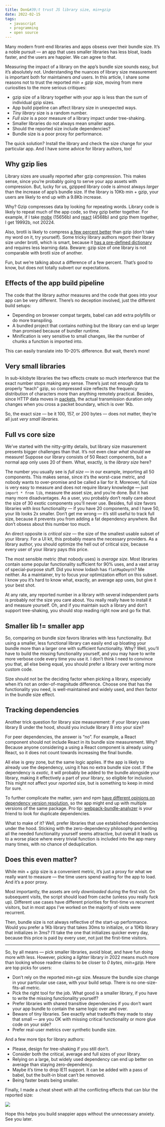 ```yaml
---
title: Don&#39;t trust JS library size, min+gzip
date: 2022-02-15
tags: 
  - javascript
  - programming
  - open source
---
```



Many modern front-end libraries and apps obsess over their bundle size. It’s a noble pursuit — an app that uses smaller libraries has less bloat, loads faster, and the users are happier. We can agree to that.

Measuring the impact of a library on the app’s bundle size sounds easy, but it’s absolutely not. Understanding the nuances of library size measurement is important both for maintainers _and_ users. In this article, I share some reasons not to trust the reported _min + gzip_ size, moving from mere curiosities to the more serious critiques:

- gzip size of a library together with your app is less than the sum of individual gzip sizes.
- App build pipeline can affect library size in unexpected ways.
- _Tiny library_ size is a random number.
- _Full size_ is a poor measure of a library impact under tree-shaking.
- Smaller libraries do not always mean smaller apps.
- Should the reported size include dependencies?
- Bundle size is a poor proxy for performance.

The quick solution? Install the library and check the size change for your particular app. And I have some advice for library authors, too!

## Why gzip lies

Library sizes are usually reported after gzip compression. This makes sense, since you’re probably going to serve your app assets with compression. But, lucky for us, gzipped library code is almost always _larger_ than the increase of app’s bundle size. If the library is 10Kb min + gzip, your users are likely to end up with a 9.8Kb increase.

Why? Gzip compresses data by looking for repeating words. Library code is likely to repeat much of the app code, so they gzip better together. For example, if I take [mobx](https://unpkg.com/mobx@6.3.13/dist/mobx.umd.production.min.js) (15656b) and [react](https://unpkg.com/react@17.0.2/umd/react.production.min.js) (4568b) and gzip them together, I get 19992b, not 20224.

Also, brotli is likely to compress [a few percent better](https://css-tricks.com/real-world-effectiveness-of-brotli/) than gzip (don’t take my word on it, try yourself). Some tricky library authors report their library size under brotli, which is smart, because it [has a pre-defined dictionary](https://en.wikipedia.org/wiki/Brotli#About) and requires less learning data. Beware: gzip size of one library is not comparable with brotli size of another.

Fun, but we’re talking about a difference of a few percent. That’s good to know, but does not totally subvert our expectations.

## Effects of the app build pipeline

The code that the library author measures and the code that goes into your app can be very different. There’s no deception involved, just the different build setups:

- Depending on browser compat targets, babel can add extra polyfills or do more transpiling.
- A bundled project that contains nothing but the library can end up larger than promised because of bundler runtime.
- Minification is very sensitive to small changes, like the number of chunks a function is imported into.

This can easily translate into 10–20% difference. But wait, there’s more!

## Very small libraries

In sub-kilobyte libraries the two effects create so much interference that the exact number stops making any sense. There’s just not enough data to properly “teach” gzip, so compressed size reflects the frequency distribution of characters more than anything remotely practical. Besides, since HTTP data moves in [packets](https://en.wikipedia.org/wiki/IPv6_packet), the actual transmission duration only changes when you cross a packet boundary, which is over 1Kb.

So, the exact size — be it 100, 157, or 200 bytes — does not matter, they’re all just _very small libraries._

## Full vs core size

We’ve started with the nitty-gritty details, but library size masurement presents bigger challenges than that. It’s not even clear _what_ should we measure! Suppose our library consists of 50 React components, but a normal app only uses 20 of them. What, exactly, is the _library size_ here?

The number you usually see is _full size_ — in our example, importing all 50 components. This makes sense, since it’s the worst-case metric, and nobody wants to over-promise and be called a liar for it. Moreover, full size is very easy to measure and does not require library knowledge — just `import * from lib`, measure the asset size, and you’re done. But it has many more disadvantages. As a user, you probably don’t really care about the size of 30 exotic components you’ll never use. Besides, full size favors libraries with _less_ functionality — if you have 20 components, and I have 50, your lib looks 2x smaller. Don’t get me wrong — it’s still useful to track full size, because it prevents you from adding a fat dependency anywhere. But don’t obsess about this number too much.

An direct opposite is _critical size_ — the size of the smallest usable subset of your library. For a UI kit, this probably means the necessary providers. As a library author, you should optimize the hell out of critical size, because every user of your library pays _this_ price.

The most sensible metric (that nobody uses) is _average size._ Most libraries contain some popular functionality sufficient for 90% uses, and a vast array of special-purpose stuff. Did you know lodash has `flatMapDepth`? Me neither. As a maintainer, try to focus your optimization effort on this subset. I know you it’s hard to know what, exactly, an average app uses, but give it your best shot.

At any rate, any reported number in a library with several independent parts is probably _not_ the size you care about. You really really have to install it and measure yourself. Oh, and if you maintain such a library and don’t support tree-shaking, you should stop reading right now and go fix that.

## Smaller lib != smaller app

So, comparing on bundle size favors libraries with less functionality. But using a smaller, less functional library can easily end up bloating your bundle more than a larger one with sufficient functionality. Why? Well, you’ll have to build the missing functionality yourself, and you may have to write more verbose code every time you use it. I don’t think I need to convince you that, all else being equal, you should prefer a library over writing more custom code.

Size should not be the deciding factor when picking a library, especially when it’s not an order-of-magnitude difference. Choose one that has the functionality you need, is well-maintained and widely used, and _then_ factor in the bundle size effect.

## Tracking dependencies

Another trick question for library size measurement: if your library uses library B under the hood, should you include library B into your size?

For peer dependencies, the answer is “no”. For example, a React component should not include React in its bundle size measurement. Why? Because anyone considering a using a React component is already using React, so it does not count towards increasing the final bundle.

All else is grey zone, but the same logic applies. If the app is likely to already use the dependency, using it has no extra bundle size cost. If the dependency is _exotic,_ it will probably be added to the bundle alongside your library, making it effectively a part of your library, so eligible for inclusion. This might not affect your _reported_ size, but is something to keep in mind for sure.

To further complicate the matter, yarn and npm [have different opinions on dependency version resolution,](https://github.com/yarnpkg/yarn/issues/3778) so the app might end up with multiple versions of the same package. Pro tip: [webpack-bundle-analyzer](https://github.com/webpack-contrib/webpack-bundle-analyzer) is your friend to look for duplicate dependencies.

What to make of it? Well, prefer libraries that use established dependencies under the hood. Sticking with the zero-dependency philosophy and writing all the needed functionality yourself seems attractive, but overall it leads us to a worse place where every trivial function is included into the app many many times, with no chance of deduplication.

## Does this even matter?

While min + gzip size is a convenient metric, it’s just a proxy for what we really want to measure — the time users spend waiting for the app to load. And it’s a poor proxy.

Most importantly, the assets are only _downloaded_ during the first visit. On subsequent visits, the script should load from cache (unless you really fuck up). Different use cases have different priorities for first-time vs recurrent visitors, but in most apps I’ve worked on the majority of visits were recurrent.

Then, bundle size is not always reflective of the start-up performance. Would you prefer a 1Kb library that takes 30ms to initialize, or a 10Kb library that initializes in 3ms? I’ll take the one that initializes quicker every day, because this price is paid by every user, not just the first-time visitors.

* * *

So, by all means — pick smaller libraries, avoid bloat, and have fun doing more with less. However, picking a _lighter_ library in 2022 means much more than looking whose readme claims to be closer to _0 bytes, min+gzip._ Here are top picks for users:

- Don’t rely on the reported min+gz size. Measure the bundle size change in your particular use case, with your build setup. There is no one-size-fits-all metric.
- Pick the right tool for the job. What good is a smaller library, if you have to write the missing functionality yourself?
- Prefer libraries with shared transitive dependencies if you don’t want your app bundle to contain the same logic over and over.
- Beware of tiny libraries. See exactly what tradeoffs they made to stay that small — are you OK with missing critical functionality or more glue code on your side?
- Prefer real-user metrics over synthetic bundle size.

And a few more tips for library authors:

- Please, design for tree-shaking if you still don’t.
- Consider both the critical, average and full sizes of your library.
- Relying on a large, but widely used dependency can end up better on average than staying zero-dependency.
- Maybe it’s time to drop IE11 support. It can be added with a pass of babel, but the built-in bloat can’t be removed.
- Being faster beats being smaller.

Finally, I made a cheat sheet with all the conflicting effects that can blur the reported size:

![](https://blog.thoughtspile.tech/images/lib-bundle-size.png)

Hope this helps you build snappier apps without the unnecessary anxiety. See you later.
